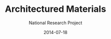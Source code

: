 ---
title: Architectured Materials
subtitle: National Research Project
layout: default
modal-id: 1
date: 2014-07-18
img: archimat.png
thumbnail: archimat-thumbnail.png
alt: image-alt
project-date: November 2014 - Present
client: Start Bootstrap
category: Web Development
description: Project funded by National Research Foundation of Korea to develop mutliscale architectured materials for improved combinations of properties.

---